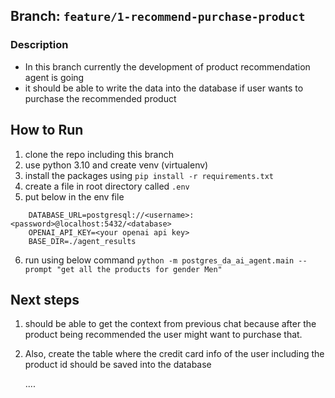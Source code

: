 ## Branch: `feature/1-recommend-purchase-product`

### Description

- In this branch currently the development of product recommendation agent is going
- it should be able to write the data into the database if user wants to purchase the recommended product

## How to Run

1. clone the repo including this branch
2. use python 3.10 and create venv (virtualenv)
3. install the packages using `pip install -r requirements.txt`
4. create a file in root directory called `.env`
5. put below in the env file

```
	DATABASE_URL=postgresql://<username>:<password>@localhost:5432/<database>
	OPENAI_API_KEY=<your openai api key>
	BASE_DIR=./agent_results

```

6. run using below command
   `python -m postgres_da_ai_agent.main --prompt "get all the products for gender Men"`

## Next steps

1. should be able to get the context from previous chat because after the product being recommended the user might want to purchase that.
2. Also, create the table where the credit card info of the user including the product id should be saved into the database

   ....
